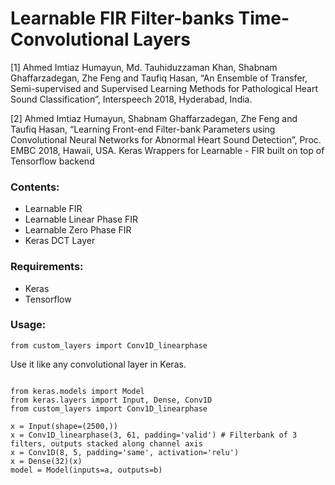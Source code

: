 # Learnable FIR Filter-banks Time-Convolutional Layers

[1] Ahmed Imtiaz Humayun, Md. Tauhiduzzaman Khan, Shabnam Ghaffarzadegan, Zhe Feng and Taufiq Hasan, “An Ensemble of Transfer, Semi-supervised and Supervised Learning Methods for Pathological Heart Sound Classification”, Interspeech 2018, Hyderabad, India.

[2] Ahmed Imtiaz Humayun, Shabnam Ghaffarzadegan, Zhe Feng and Taufiq Hasan, “Learning Front-end Filter-bank Parameters using Convolutional Neural Networks for Abnormal Heart Sound Detection”, Proc. EMBC 2018, Hawaii, USA.
Keras Wrappers for Learnable - FIR built on top of Tensorflow backend

### Contents:

- Learnable FIR
- Learnable Linear Phase FIR
- Learnable Zero Phase FIR
- Keras DCT Layer

### Requirements:
- Keras
- Tensorflow

### Usage:
`` from custom_layers import Conv1D_linearphase
``

Use it like any convolutional layer in Keras.


```

from keras.models import Model
from keras.layers import Input, Dense, Conv1D
from custom_layers import Conv1D_linearphase

x = Input(shape=(2500,))
x = Conv1D_linearphase(3, 61, padding='valid') # Filterbank of 3 filters, outputs stacked along channel axis
x = Conv1D(8, 5, padding='same', activation='relu')
x = Dense(32)(x)
model = Model(inputs=a, outputs=b)

```
